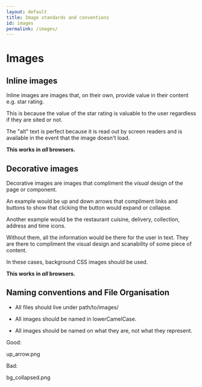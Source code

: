 ```yaml
---
layout: default
title: Image standards and conventions
id: images
permalink: /images/
---
```


# Images

## Inline images

Inline images are images that, on their own, provide value in their content e.g. star rating.

This is because the value of the star rating is valuable to the user regardless if they are sited or not.

The "alt" text is perfect because it is read out by screen readers and is available in the event that the image doesn't load.

**This works in *all* browsers.**

## Decorative images

Decorative images are images that compliment the *visual* design of the page or component.

An example would be up and down arrows that compliment links and buttons to show that clicking the button would expand or collapse.

Another example would be the restaurant cuisine, delivery, collection, address and time icons.

Without them, all the information would be there for the user in text. They are there to compliment the visual design and scanability of some piece of content.

In these cases, background CSS images should be used.

**This works in *all* browsers.**

## Naming conventions and File Organisation

* All files should live under path/to/images/

* All images should be named in lowerCamelCase.

* All images should be named on what they are, not what they represent.

Good:

up_arrow.png

Bad:

bg_collapsed.png